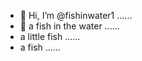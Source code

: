 - 👋 Hi, I’m @fishinwater1 ......
- 👋 a fish in the water ......
- a little fish ......
- a fish ......


<!---
fishinwater1/fishinwater1 is a ✨ special ✨ repository because its `README.md` (this file) appears on your GitHub profile.
You can click the Preview link to take a look at your changes.
--->
